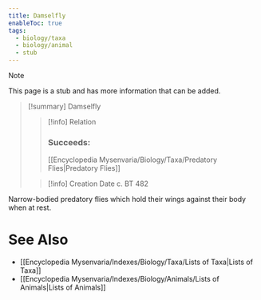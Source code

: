 ```yaml
---
title: Damselfly
enableToc: true
tags:
  - biology/taxa
  - biology/animal
  - stub
---
```


> [!note]
> This page is a stub and has more information that can be added.

> [!summary] Damselfly
> > [!info] Relation
> > ### Succeeds:
> > [[Encyclopedia Mysenvaria/Biology/Taxa/Predatory Flies|Predatory Flies]]
>
> > [!info] Creation Date
> > c. BT 482

Narrow-bodied predatory flies which hold their wings against their body when at rest.

# See Also
- [[Encyclopedia Mysenvaria/Indexes/Biology/Taxa/Lists of Taxa|Lists of Taxa]]
- [[Encyclopedia Mysenvaria/Indexes/Biology/Animals/Lists of Animals|Lists of Animals]]
